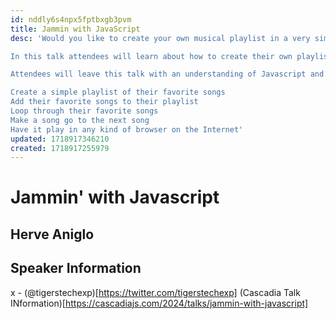 ```yaml
---
id: nddly6s4npx5fptbxgb3pvm
title: Jammin with JavaScript
desc: 'Would you like to create your own musical playlist in a very simple way? Would you like to show your friends your very own personal playlist of favorite songs? Would you like to implement the code into your personal website? You can do that with Javascript!

In this talk attendees will learn about how to create their own playlist with their favorite songs just by coding in Javascript!

Attendees will leave this talk with an understanding of Javascript and learn how to:

Create a simple playlist of their favorite songs
Add their favorite songs to their playlist
Loop through their favorite songs
Make a song go to the next song
Have it play in any kind of browser on the Internet'
updated: 1718917346210
created: 1718917255979
---
```

# Jammin' with Javascript
## Herve Aniglo

## Speaker Information
x - (@tigerstechexp)[https://twitter.com/tigerstechexp]
(Cascadia Talk INformation)[https://cascadiajs.com/2024/talks/jammin-with-javascript]